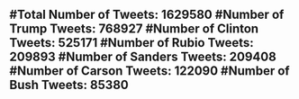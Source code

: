 #Total Number of Tweets: 1629580 
#Number of Trump Tweets: 768927
#Number of Clinton Tweets: 525171
#Number of Rubio Tweets: 209893
#Number of Sanders Tweets: 209408
#Number of Carson Tweets: 122090
#Number of Bush Tweets: 85380
---
